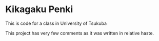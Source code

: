 # Kikagaku Penki

This is code for a class in University of Tsukuba

This project has very few comments as it was written in relative haste.
